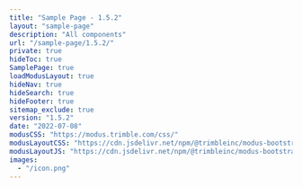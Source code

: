 ```yaml
---
title: "Sample Page - 1.5.2"
layout: "sample-page"
description: "All components"
url: "/sample-page/1.5.2/"
private: true
hideToc: true
SamplePage: true
loadModusLayout: true
hideNav: true
hideSearch: true
hideFooter: true
sitemap_exclude: true
version: "1.5.2"
date: "2022-07-08"
modusCSS: "https://modus.trimble.com/css/"
modusLayoutCSS: "https://cdn.jsdelivr.net/npm/@trimbleinc/modus-bootstrap@1/dist/modus-layout.min.css"
modusLayoutJS: "https://cdn.jsdelivr.net/npm/@trimbleinc/modus-bootstrap@1/dist/modus-layout.min.js"
images:
  - "/icon.png"
---
```


<style>
@media (prefers-color-scheme: dark) {
  .grid-item.bg-white {
    background-color: #171c1e !important;
  }
  .modus-content {
    background-color: #252a2e !important;
  }
}
</style>
